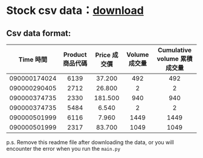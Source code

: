 # Stock csv data：[download](https://drive.google.com/file/d/1d_WrDIhY1prl4KZapQr-OXIuv_2JQWS3/view?usp=sharing)  

## Csv data format: 

| Time 時間   | Product 商品代碼 | Price 成交價 | Volume 成交量 | Cumulative volume 累積成交量 |
| :--------: | :----:          |:----:        |:----:         |:----:                       |
|090000174024|6139             |37.200        |492            |492                          |
|090000290405|2712             |26.800        |2              |2                          |
|090000374735|2330             |181.500        |940            |940                          |
|090000374735|5484             |6.540       |2            |2                          |
|090000501999|6116             |7.960        |1449            |1449                         |
|090000501999 |2317             |83.700        |1049            |1049                          |

p.s. Remove this readme file after downloading the data, or you will encounter the error when you run the `main.py`  



